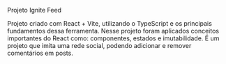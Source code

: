 Projeto Ignite Feed

Projeto criado com React + Vite, utilizando o TypeScript e os principais fundamentos dessa ferramenta. Nesse projeto foram aplicados conceitos importantes do React como: componentes, estados e imutabilidade.
É um projeto que imita uma rede social, podendo adicionar e remover comentários em posts. 
